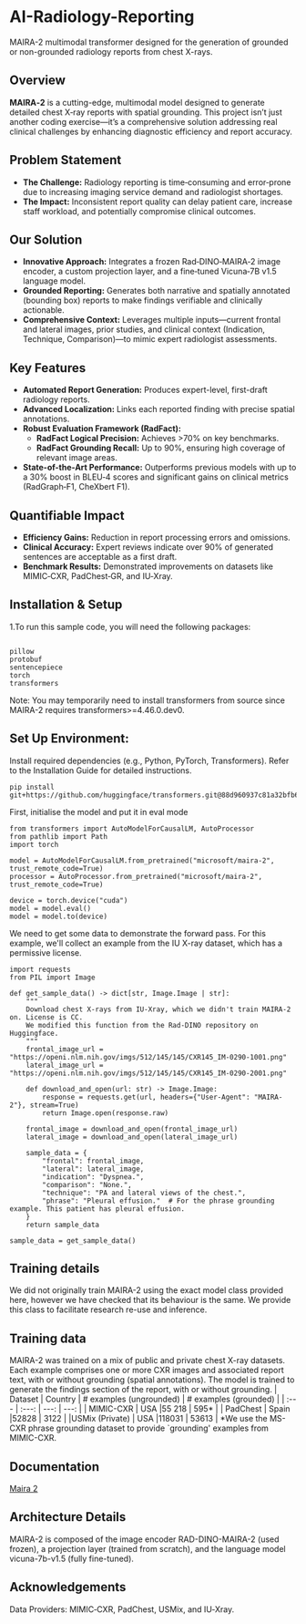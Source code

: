 # AI-Radiology-Reporting
MAIRA-2   multimodal transformer designed for the generation of grounded or non-grounded radiology reports from chest X-rays.


## Overview
**MAIRA‑2** is a cutting-edge, multimodal model designed to generate detailed chest X‑ray reports with spatial grounding. This project isn’t just another coding exercise—it’s a comprehensive solution addressing real clinical challenges by enhancing diagnostic efficiency and report accuracy.

## Problem Statement
- **The Challenge:** Radiology reporting is time‑consuming and error‑prone due to increasing imaging service demand and radiologist shortages.
- **The Impact:** Inconsistent report quality can delay patient care, increase staff workload, and potentially compromise clinical outcomes.

## Our Solution
- **Innovative Approach:** Integrates a frozen Rad‑DINO‑MAIRA‑2 image encoder, a custom projection layer, and a fine‑tuned Vicuna‑7B v1.5 language model.
- **Grounded Reporting:** Generates both narrative and spatially annotated (bounding box) reports to make findings verifiable and clinically actionable.
- **Comprehensive Context:** Leverages multiple inputs—current frontal and lateral images, prior studies, and clinical context (Indication, Technique, Comparison)—to mimic expert radiologist assessments.

## Key Features
- **Automated Report Generation:** Produces expert-level, first-draft radiology reports.
- **Advanced Localization:** Links each reported finding with precise spatial annotations.
- **Robust Evaluation Framework (RadFact):**
  - **RadFact Logical Precision:** Achieves >70% on key benchmarks.
  - **RadFact Grounding Recall:** Up to 90%, ensuring high coverage of relevant image areas.
- **State-of-the-Art Performance:** Outperforms previous models with up to a 30% boost in BLEU‑4 scores and significant gains on clinical metrics (RadGraph‑F1, CheXbert F1).

## Quantifiable Impact
- **Efficiency Gains:** Reduction in report processing errors and omissions.
- **Clinical Accuracy:** Expert reviews indicate over 90% of generated sentences are acceptable as a first draft.
- **Benchmark Results:** Demonstrated improvements on datasets like MIMIC‑CXR, PadChest‑GR, and IU‑Xray.

## Installation & Setup
1.To run this sample code, you will need the following packages:
```

pillow
protobuf
sentencepiece
torch
transformers

```
Note: You may temporarily need to install transformers from source since MAIRA-2 requires transformers>=4.46.0.dev0. 

## Set Up Environment:
Install required dependencies (e.g., Python, PyTorch, Transformers).
Refer to the Installation Guide for detailed instructions.

```
pip install git+https://github.com/huggingface/transformers.git@88d960937c81a32bfb63356a2e8ecf7999619681
```
First, initialise the model and put it in eval mode

```
from transformers import AutoModelForCausalLM, AutoProcessor
from pathlib import Path
import torch

model = AutoModelForCausalLM.from_pretrained("microsoft/maira-2", trust_remote_code=True)
processor = AutoProcessor.from_pretrained("microsoft/maira-2", trust_remote_code=True)

device = torch.device("cuda")
model = model.eval()
model = model.to(device)
```

We need to get some data to demonstrate the forward pass. For this example, we'll collect an example from the IU X-ray dataset, which has a permissive license.

```
import requests
from PIL import Image

def get_sample_data() -> dict[str, Image.Image | str]:
    """
    Download chest X-rays from IU-Xray, which we didn't train MAIRA-2 on. License is CC.
    We modified this function from the Rad-DINO repository on Huggingface.
    """
    frontal_image_url = "https://openi.nlm.nih.gov/imgs/512/145/145/CXR145_IM-0290-1001.png"
    lateral_image_url = "https://openi.nlm.nih.gov/imgs/512/145/145/CXR145_IM-0290-2001.png"

    def download_and_open(url: str) -> Image.Image:
        response = requests.get(url, headers={"User-Agent": "MAIRA-2"}, stream=True)
        return Image.open(response.raw)

    frontal_image = download_and_open(frontal_image_url)
    lateral_image = download_and_open(lateral_image_url)

    sample_data = {
        "frontal": frontal_image,
        "lateral": lateral_image,
        "indication": "Dyspnea.",
        "comparison": "None.",
        "technique": "PA and lateral views of the chest.",
        "phrase": "Pleural effusion."  # For the phrase grounding example. This patient has pleural effusion.
    }
    return sample_data

sample_data = get_sample_data()
```
## Training details
We did not originally train MAIRA-2 using the exact model class provided here, however we have checked that its behaviour is the same. We provide this class to facilitate research re-use and inference.

## Training data
MAIRA-2 was trained on a mix of public and private chest X-ray datasets. Each example comprises one or more CXR images and associated report text, with or without grounding (spatial annotations). The model is trained to generate the findings section of the report, with or without grounding.
| Dataset        | Country        | # examples (ungrounded)     | # examples (grounded) |
| :---           |     :---:      |          ---: |              ---:     |
| MIMIC-CXR      | USA            |55 218         |          595*         |
| PadChest       | Spain          |52828          |      3122             |
|USMix (Private) | USA            |118031         | 53613                 |
*We use the MS-CXR phrase grounding dataset to provide `grounding' examples from MIMIC-CXR.
## Documentation
[Maira 2](https://huggingface.co/microsoft/maira-2#how-to-get-started-with-the-model)

## Architecture Details
MAIRA-2 is composed of the image encoder RAD-DINO-MAIRA-2 (used frozen), a projection layer (trained from scratch), and the language model vicuna-7b-v1.5 (fully fine-tuned).

## Acknowledgements

Data Providers: MIMIC‑CXR, PadChest, USMix, and IU‑Xray.

